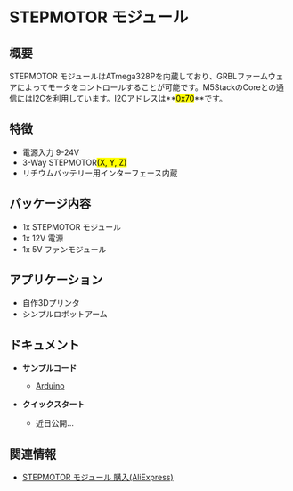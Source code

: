 # STEPMOTOR モジュール

## 概要

STEPMOTOR モジュールはATmega328Pを内蔵しており、GRBLファームウェアによってモータをコントロールすることが可能です。M5StackのCoreとの通信にはI2Cを利用しています。I2Cアドレスは**<mark>0x70</mark>**です。

## 特徴

- 電源入力 9-24V
- 3-Way STEPMOTOR<mark>(X, Y, Z)</mark>
- リチウムバッテリー用インターフェース内蔵

## パッケージ内容

- 1x STEPMOTOR モジュール
- 1x 12V 電源
- 1x 5V ファンモジュール

## アプリケーション

- 自作3Dプリンタ
- シンプルロボットアーム

## ドキュメント

- **サンプルコード**
  - [Arduino](https://github.com/m5stack/stepmotor_module/tree/master/StepMotor_M5test)

- **クイックスタート**
  - 近日公開...

<!--
<figure>
    <img src="assets/img/product_pics/modules/stepmotor_01.png" height="300" width="300">
</figure>

<figure>
    <img src="assets/img/product_pics/modules/stepmotor_02.png" height="300" width="300">
</figure>

<figure>
    <img src="assets/img/product_pics/modules/stepmotor_03.png" height="300" width="300">
</figure>

<figure>
    <img src="assets/img/product_pics/modules/stepmotor_04.png" height="300" width="300">
</figure>

<figure>
    <img src="assets/img/product_pics/modules/stepmotor_05.png" height="300" width="300">
</figure>
-->

## 関連情報

- [STEPMOTOR モジュール 購入(AliExpress)](https://www.aliexpress.com/store/product/M5Stack-New-Arrival-Stepmotor-Module-for-Arduino-ESP32-GRBL-12C-Step-Motor-MEGA328P-similar-as-12V/3226069_32889109142.html)
